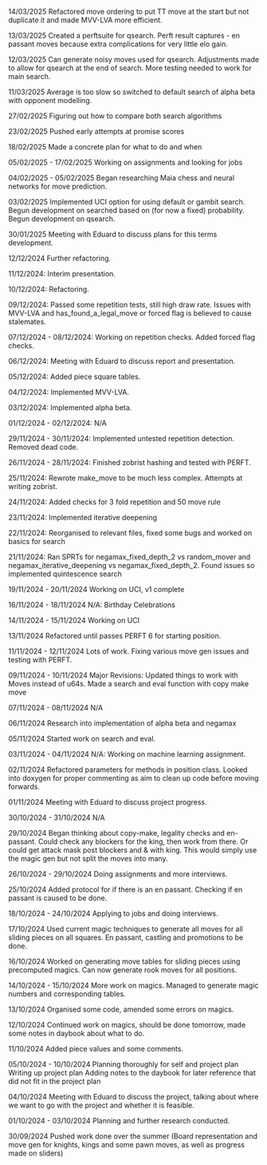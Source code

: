 14/03/2025
Refactored move ordering to put TT move at the start but not duplicate it and made MVV-LVA more efficient.

13/03/2025
Created a perftsuite for qsearch. Perft result captures - en passant moves because extra complications for very little elo gain.

12/03/2025
Can generate noisy moves used for qsearch. Adjustments made to allow for qsearch at the end of search. More testing needed to work for main search.

11/03/2025
Average is too slow so switched to default search of alpha beta with opponent modelling.

27/02/2025
Figuring out how to compare both search algorithms

23/02/2025
Pushed early attempts at promise scores

18/02/2025
Made a concrete plan for what to do and when

05/02/2025 - 17/02/2025
Working on assignments and looking for jobs

04/02/2025 - 05/02/2025
Began researching Maia chess and neural networks for move prediction.

03/02/2025
Implemented UCI option for using default or gambit search.
Begun development on searched based on (for now a fixed) probability.
Begun development on qsearch.

30/01/2025
Meeting with Eduard to discuss plans for this terms development.

12/12/2024
Further refactoring.

11/12/2024:
Interim presentation.

10/12/2024:
Refactoring.

09/12/2024:
Passed some repetition tests, still high draw rate.
Issues with MVV-LVA and has_found_a_legal_move or forced flag is believed to cause stalemates.

07/12/2024 - 08/12/2024:
Working on repetition checks. Added forced flag checks.

06/12/2024:
Meeting with Eduard to discuss report and presentation.

05/12/2024:
Added piece square tables.

04/12/2024:
Implemented MVV-LVA.

03/12/2024:
Implemented alpha beta.

01/12/2024 - 02/12/2024:
N/A

29/11/2024 - 30/11/2024:
Implemented untested repetition detection. Removed dead code.

26/11/2024 - 28/11/2024:
Finished zobrist hashing and tested with PERFT.

25/11/2024:
Rewrote make_move to be much less complex. Attempts at writing zobrist.

24/11/2024:
Added checks for 3 fold repetition and 50 move rule

23/11/2024:
Implemented iterative deepening

22/11/2024:
Reorganised to relevant files, fixed some bugs and worked on basics for search

21/11/2024:
Ran SPRTs for negamax_fixed_depth_2 vs random_mover and negamax_iterative_deepening vs negamax_fixed_depth_2. Found issues so implemented quintescence search

19/11/2024 - 20/11/2024
Working on UCI, v1 complete

16/11/2024 - 18/11/2024
N/A: Birthday Celebrations

14/11/2024 - 15/11/2024
Working on UCI

13/11/2024
Refactored until passes PERFT 6 for starting position.

11/11/2024 - 12/11/2024
Lots of work. Fixing various move gen issues and testing with PERFT.

09/11/2024 - 10/11/2024
Major Revisions: Updated things to work with Moves instead of u64s. Made a search and eval function with copy make move

07/11/2024 - 08/11/2024
N/A

06/11/2024
Research into implementation of alpha beta and negamax

05/11/2024
Started work on search and eval.

03/11/2024 - 04/11/2024
N/A: Working on machine learning assignment.

02/11/2024
Refactored parameters for methods in position class. Looked into doxygen for proper commenting as aim to clean up code before moving forwards.

01/11/2024
Meeting with Eduard to discuss project progress.

30/10/2024 - 31/10/2024
N/A

29/10/2024
Began thinking about copy-make, legality checks and en-passant. Could check any blockers for the king, then work from there.
Or could get attack mask post blockers and & with king. This would simply use the magic gen but not split the moves into many.

26/10/2024 - 29/10/2024
Doing assignments and more interviews.

25/10/2024
Added protocol for if there is an en passant. Checking if en passant is caused to be done.

18/10/2024 - 24/10/2024
Applying to jobs and doing interviews.

17/10/2024
Used current magic techniques to generate all moves for all sliding pieces on all squares. En passant, castling and promotions to be done.

16/10/2024
Worked on generating move tables for sliding pieces using precomputed magics. Can now generate rook moves for all positions.

14/10/2024 - 15/10/2024
More work on magics.
Managed to generate magic numbers and corresponding tables.

13/10/2024
Organised some code, amended some errors on magics.

12/10/2024
Continued work on magics, should be done tomorrow, made some notes in daybook about what to do.

11/10/2024
Added piece values and some comments.

05/10/2024 - 10/10/2024
Planning thoroughly for self and project plan
Writing up project plan
Adding notes to the daybook for later reference that did not fit in the project plan

04/10/2024
Meeting with Eduard to discuss the project, talking about where we want to go with the project and whether it is feasible.

01/10/2024 - 03/10/2024
Planning and further research conducted.

30/09/2024
Pushed work done over the summer (Board representation and move gen for knights, kings and some pawn moves, as well as progress made on sliders)